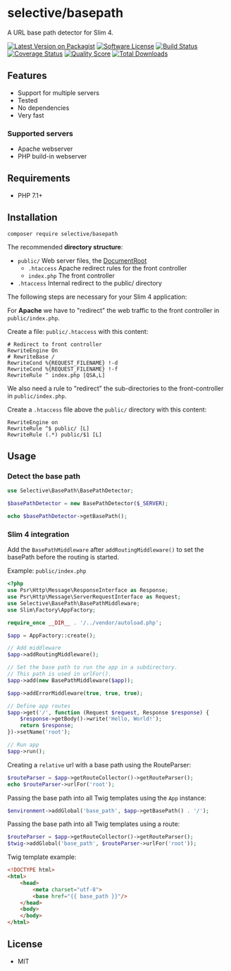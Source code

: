# selective/basepath

A URL base path detector for Slim 4.

[![Latest Version on Packagist](https://img.shields.io/github/release/selective-php/basepath.svg?style=flat-square)](https://packagist.org/packages/selective/basepath)
[![Software License](https://img.shields.io/badge/license-MIT-brightgreen.svg?style=flat-square)](LICENSE.md)
[![Build Status](https://img.shields.io/travis/selective-php/basepath/master.svg?style=flat-square)](https://travis-ci.org/selective-php/basepath)
[![Coverage Status](https://img.shields.io/scrutinizer/coverage/g/selective-php/basepath.svg?style=flat-square)](https://scrutinizer-ci.com/g/selective-php/basepath/code-structure)
[![Quality Score](https://img.shields.io/scrutinizer/quality/g/selective-php/basepath.svg?style=flat-square)](https://scrutinizer-ci.com/g/selective-php/basepath/?branch=master)
[![Total Downloads](https://img.shields.io/packagist/dt/selective/basepath.svg?style=flat-square)](https://packagist.org/packages/selective/basepath/stats)


## Features

* Support for multiple servers
* Tested
* No dependencies
* Very fast

### Supported servers

* Apache webserver
* PHP build-in webserver

## Requirements

* PHP 7.1+

## Installation

```
composer require selective/basepath
```

The recommended **directory structure**: 

* `public/`      Web server files, the [DocumentRoot](https://httpd.apache.org/docs/2.4/de/mod/core.html#documentroot)
  * `.htaccess`   Apache redirect rules for the front controller
  * `index.php`   The front controller
* `.htaccess`    Internal redirect to the public/ directory

The following steps are necessary for your Slim 4 application:

For **Apache** we have to "redirect" the web traffic to the front controller
in `public/index.php`. 

Create a file: `public/.htaccess` with this content:

```htaccess
# Redirect to front controller
RewriteEngine On
# RewriteBase /
RewriteCond %{REQUEST_FILENAME} !-d
RewriteCond %{REQUEST_FILENAME} !-f
RewriteRule ^ index.php [QSA,L]
```

We also need a rule to "redirect" the sub-directories to 
the front-controller in `public/index.php`. 

Create a `.htaccess` file above the `public/` directory with this content:

```htaccess
RewriteEngine on
RewriteRule ^$ public/ [L]
RewriteRule (.*) public/$1 [L]
```

## Usage

### Detect the base path

```php
use Selective\BasePath\BasePathDetector;

$basePathDetector = new BasePathDetector($_SERVER);

echo $basePathDetector->getBasePath();
```

### Slim 4 integration

Add the `BasePathMiddleware` after `addRoutingMiddleware()` to set the basePath before 
the routing is started. 

Example: `public/index.php`

```php
<?php
use Psr\Http\Message\ResponseInterface as Response;
use Psr\Http\Message\ServerRequestInterface as Request;
use Selective\BasePath\BasePathMiddleware;
use Slim\Factory\AppFactory;

require_once __DIR__ . '/../vendor/autoload.php';

$app = AppFactory::create();

// Add middleware
$app->addRoutingMiddleware();

// Set the base path to run the app in a subdirectory.
// This path is used in urlFor().
$app->add(new BasePathMiddleware($app));

$app->addErrorMiddleware(true, true, true);

// Define app routes
$app->get('/', function (Request $request, Response $response) {
    $response->getBody()->write('Hello, World!');
    return $response;
})->setName('root');

// Run app
$app->run();
```

Creating a `relative` url with a base path using the RouteParser:

```php
$routeParser = $app->getRouteCollector()->getRouteParser();
echo $routeParser->urlFor('root');
```

Passing the base path into all Twig templates using the `App` instance:

```php
$environment->addGlobal('base_path', $app->getBasePath() . '/');
```

Passing the base path into all Twig templates using a route:

```php
$routeParser = $app->getRouteCollector()->getRouteParser();
$twig->addGlobal('base_path', $routeParser->urlFor('root'));
```

Twig template example:

```html
<!DOCTYPE html>
<html>
    <head>
        <meta charset="utf-8">
        <base href="{{ base_path }}"/>
    </head>
    <body>
    </body>
</html>
```

## License

* MIT
